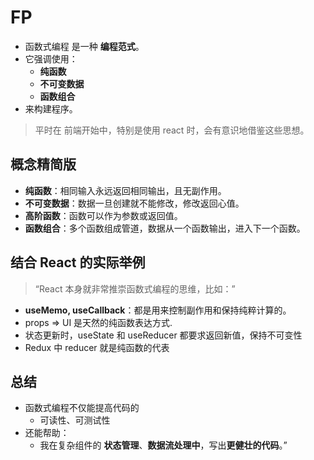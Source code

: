 # FP

- 函数式编程 是一种 **编程范式**。
- 它强调使用：
  - **纯函数**
  - **不可变数据**
  - **函数组合**
- 来构建程序。

> 平时在 前端开始中，特别是使用 react 时，会有意识地借鉴这些思想。

## 概念精简版

- **纯函数**：相同输入永远返回相同输出，且无副作用。
- **不可变数据**：数据一旦创建就不能修改，修改返回心值。
- **高阶函数**：函数可以作为参数或返回值。
- **函数组合**：多个函数组成管道，数据从一个函数输出，进入下一个函数。

## 结合 React 的实际举例

> “React 本身就非常推崇函数式编程的思维，比如：”

- **useMemo, useCallback**：都是用来控制副作用和保持纯粹计算的。
- props => UI 是天然的纯函数表达方式.
- 状态更新时，useState 和 useReducer 都要求返回新值，保持不可变性
- Redux 中 reducer 就是纯函数的代表

## 总结

- 函数式编程不仅能提高代码的
  - 可读性、可测试性
- 还能帮助：
  - 我在复杂组件的 **状态管理**、**数据流处理中**，写出**更健壮的代码**。”
